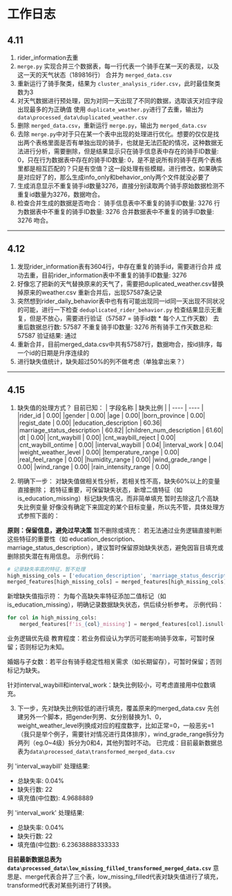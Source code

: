 # 工作日志

## 4.11

1. rider_information去重
2. `merge.py` 实现合并三个数据表，每一行代表一个骑手在某一天的表现，以及这一天的天气状态（189816行）
   合并为 `merged_data.csv`
3. 重新运行了骑手聚类，结果为 `cluster_analysis_rider.csv`，此时最佳聚类数为3
4. 对天气数据进行预处理，因为对同一天出现了不同的数据，选取该天对应字段出现最多的为正确值
   使用 `duplicate_weather.py`进行了去重，输出为 `data\processed_data\duplicated_weather.csv`
5. 删除 `merged_data.csv`，重新运行 `merge.py`，输出为 `merged_data.csv`
6. 去除 `merge.py`中对于只在某一个表中出现的处理进行优化。想要的仅仅是找出两个表格里面是否有单独出现的骑手，也就是无法匹配的情况，这种数据无法进行分析，需要删除，但是结果显示只在骑手信息表中存在的骑手ID数量: 0，只在行为数据表中存在的骑手ID数量: 0，是不是说所有的骑手在两个表格里都是相互匹配的？只是有空值？这一段处理有些模糊，进行修改，如果确实是对应好了的，那么生成info_only和behavior_only两个文件就没必要了
7. 生成消息显示不重复骑手id数量3276，直接分别读取两个骑手原始数据检测不重复id数量为3276，数据吻合。
8. 检查合并生成的数据是否吻合：
   骑手信息表中不重复的骑手ID数量: 3276
   行为数据表中不重复的骑手ID数量: 3276
   合并数据表中不重复的骑手ID数量: 3276
   吻合。

---

## 4.12

1. 发现rider_information表有3604行，中存在重复的骑手id，需要进行合并
   成功去重，目前rider_information表中不重复的骑手ID数量: 3276
2. 好像忘了把新的天气替换原来的天气了，需要把duplicated_weather.csv替换掉原来的weather.csv
   重新合并后，出现57587条记录
3. 突然想到rider_daily_behavior表中也有有可能出现同一id同一天出现不同状况的可能，进行一下检查 `deduplicated_rider_behavior.py`
   检查结果显示无重复，但是不放心，需要进行验证（57587 = 骑手id数 * 每个人工作天数）
   去重后数据总行数: 57587
   不重复骑手ID数量: 3276
   所有骑手工作天数总和: 57587
   验证结果: 通过
4. 重新合并，目前merged_data.csv中共有57587行，数据吻合，按id排序，每一个id的日期是升序连续的
5. 进行缺失值统计，缺失超过50%的列不做考虑（单独拿出来？）

---

## 4.15

1. 缺失值的处理方式？
   目前已知：
    | 字段名称 | 缺失比例 |
    | ---- | ---- |
   |rider_id      |                  0.00|
   |gender        |                  0.00|
   |age            |                 0.00|
   |born_province   |                0.00|
   |regist_date       |              0.00|
   |education_description   |       60.36|
   |marriage_status_description   | 60.82|
   |children_num_description    |   61.60|
   |dt                         |     0.00|
   |cnt_waybill                |     0.00|
   |cnt_waybill_reject         |     0.00|
   |cnt_waybill_ontime         |     0.00|
   |interval_waybill           |     0.04|
   |interval_work              |     0.04|
   |weight_weather_level       |     0.00|
   |temperature_range          |     0.00|
   |real_feel_range            |     0.00|
   |humidity_range             |     0.00|
   |wind_grade_range           |     0.00|
   |wind_range                 |     0.00|
   |rain_intensity_range       |     0.00|

2. 明确下一步：
对缺失值做相关性分析，若相关性不高，缺失60%以上的变量直接删除；
若特征重要，可保留缺失状态，新增二值特征（如 is_education_missing）标记缺失情况，而非简单填充
暂时去除这几个高缺失比例变量
好像没有确定下来固定的某个目标变量，所以先不管，具体处理方式参照下面的：

**原则：保留信息，避免过早决策**
暂不删除或填充：
若无法通过业务逻辑直接判断这些特征的重要性（如 education_description、marriage_status_description），建议暂时保留原始缺失状态，避免因盲目填充或删除损失潜在有用信息。
示例代码：
```python
# 记录缺失率高的特征，暂不处理
high_missing_cols = ['education_description', 'marriage_status_description', 'children_num_description']
merged_features[high_missing_cols] = merged_features[high_missing_cols].fillna('Unknown')  # 或保留为NaN
```

新增缺失值指示符：
为每个高缺失率特征添加二值标记（如 is_education_missing），明确记录数据缺失状态，供后续分析参考。
示例代码：

```python
for col in high_missing_cols:
    merged_features[f'is_{col}_missing'] = merged_features[col].isnull().astype(int)
```
业务逻辑优先级
教育程度：若业务假设认为学历可能影响骑手效率，可暂时保留；否则标记为未知。

婚姻与子女数：若平台有骑手稳定性相关需求（如长期留存），可暂时保留；否则标记为缺失。

针对interval_waybill和interval_work：缺失比例较小，可考虑直接用中位数填充。

3. 下一步，先对缺失比例较低的进行填充，覆盖原来的merged_data.csv
先创建另外一个脚本，把gender列男、女分别替换为1、0，weight_weather_level列换成对应的程度数字，比如正常=0，一般恶劣=1（我只是举个例子，需要针对情况进行具体排序），wind_grade_range拆分为两列（eg.0~4级）拆分为0和4，其他列暂时不动。
已完成：目前最新数据总表为`data\processed_data\transformed_merged_data.csv`

列 'interval_waybill' 处理结果:
- 总缺失率: 0.04%
- 缺失行数: 22
- 填充值(中位数): 4.9688889

列 'interval_work' 处理结果:
- 总缺失率: 0.04%
- 缺失行数: 22
- 填充值(中位数): 6.23638888333333

**目前最新数据总表为`data\processed_data\low_missing_filled_transformed_merged_data.csv`**
意思是、merge代表合并了三个表，low_missing_filled代表对缺失值进行了填充，transformed代表对某些列进行了转换。
